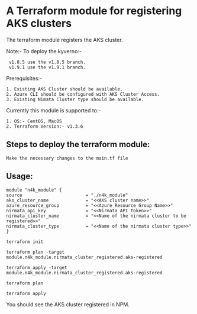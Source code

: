 # A Terraform module for registering AKS clusters

The terraform module registers the AKS cluster.

Note:- To deploy the kyverno:-

	 v1.8.5 use the v1.8.5 branch.
 	 v1.9.1 use the v1.9.1 branch.

Prerequisites:-

	1. Existing AKS Cluster should be available.
	2. Azure CLI should be configured with AKS Cluster Access.
	3. Existing Nimata Cluster type should be available.

Currently this module is supported to:-

	1. OS:- CentOS, MacOS
	2. Terraform Version:- v1.3.6

## Steps to deploy the terraform module:

```
Make the necessary changes to the main.tf file
```

## Usage:

```
module "n4k_module" {
source                        = "./n4k_module"
aks_cluster_name              = "<<AKS cluster name>>"
azure_resource_group          = "<<Azure Resource Group Name>>"
nirmata_api_key               = "<<Nirmata API token>>"
nirmata_cluster_name          = "<<Name of the nirmata cluster to be registered>>"
nirmata_cluster_type          = "<<Name of the nirmata cluster type>>"
}

```

```
terraform init
```

```
terraform plan -target module.n4k_module.nirmata_cluster_registered.aks-registered
```

```
terraform apply -target module.n4k_module.nirmata_cluster_registered.aks-registered
```

```
terraform plan
```

```
terraform apply
```

You should see the AKS cluster registered in NPM.

